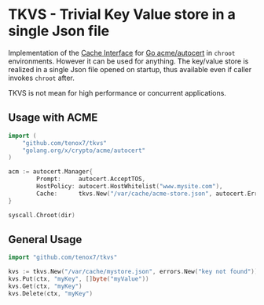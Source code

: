# TKVS - Trivial Key Value store in a single Json file

Implementation of the [Cache Interface](https://pkg.go.dev/golang.org/x/crypto/acme/autocert#Cache) for [Go acme/autocert](https://pkg.go.dev/golang.org/x/crypto/acme/autocert) in `chroot` environments. However it can be used for anything. The key/value store is realized in a single Json file opened on startup, thus available even if caller invokes `chroot` after.

TKVS is not mean for high performance or concurrent applications.

## Usage with ACME

```go
import (
	"github.com/tenox7/tkvs"
	"golang.org/x/crypto/acme/autocert"
)

acm := autocert.Manager{
		Prompt:     autocert.AcceptTOS,
		HostPolicy: autocert.HostWhitelist("www.mysite.com"),
		Cache:      tkvs.New("/var/cache/acme-store.json", autocert.ErrCacheMiss),
}

syscall.Chroot(dir)
```

## General Usage

```go
import "github.com/tenox7/tkvs"

kvs := tkvs.New("/var/cache/mystore.json", errors.New("key not found"))
kvs.Put(ctx, "myKey", []byte("myValue"))
kvs.Get(ctx, "myKey")
kvs.Delete(ctx, "myKey")
```
